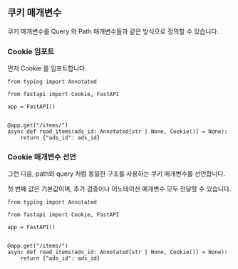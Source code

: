 ## 쿠키 매개변수

쿠키 매개변수를 Query 와 Path 매개변수들과 같은 방식으로 정의할 수 있습니다.

### Cookie 임포트

먼저 Cookie 를 임포트합니다.

```
from typing import Annotated

from fastapi import Cookie, FastAPI

app = FastAPI()


@app.get("/items/")
async def read_items(ads_id: Annotated[str | None, Cookie()] = None):
    return {"ads_id": ads_id}
```

### Cookie 매개변수 선언

그런 다음, path와 query 처럼 동일한 구조를 사용하는 쿠키 매개변수를 선언합니다.

첫 번째 값은 기본값이며, 추가 검증이나 어노테이션 매개변수 모두 전달할 수 있습니다.

```
from typing import Annotated

from fastapi import Cookie, FastAPI

app = FastAPI()


@app.get("/items/")
async def read_items(ads_id: Annotated[str | None, Cookie()] = None):
    return {"ads_id": ads_id}
```